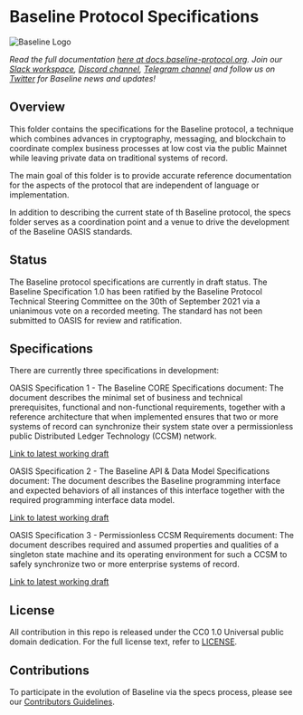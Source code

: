 # Baseline Protocol Specifications

![Baseline Logo](https://raw.githubusercontent.com/ethereum-oasis/baseline/master/docs/assets/baseline-logo/Web/examples/PNGs/horizontal/baselineHorizontal-Logo-FullColor.png)

*Read the full documentation [here at docs.baseline-protocol.org](https://docs.baseline-protocol.org/).*
*Join our [Slack workspace](https://communityinviter.com/apps/ethereum-baseline/join-us), [Discord channel](https://discord.com/invite/NE8AYD7), [Telegram channel](https://t.me/baselineprotocol) and follow us on [Twitter](https://twitter.com/baselineproto) for Baseline news and updates!* 

## Overview

This folder contains the specifications for the Baseline protocol, a technique which combines advances in cryptography, messaging, and blockchain to coordinate complex business processes at low cost via the public Mainnet while leaving private data on traditional systems of record.

The main goal of this folder is to provide accurate reference documentation for the aspects of the protocol that are independent of language or implementation. 

In addition to describing the current state of th Baseline protocol, the specs folder serves as a coordination point and a venue to drive the development of the Baseline OASIS standards. 

## Status

The Baseline protocol specifications are currently in draft status. The Baseline Specification 1.0 has been ratified by the Baseline Protocol Technical Steering Committee on the 30th of September 2021 via a unianimous vote on a recorded meeting. The standard has not been submitted to OASIS for review and ratification.

## Specifications

There are currently three specifications in development:

OASIS Specification 1 - The Baseline CORE Specifications document: The document describes the minimal set of business and technical prerequisites, functional and non-functional requirements, together with a reference architecture that when implemented ensures that two or more systems of record can synchronize their system state over a permissionless public Distributed Ledger Technology (CCSM) network.

[Link to latest working draft](https://github.com/ethereum-oasis/baseline-standard/blob/main/core/baseline-core-v1.0-psd01.md)

OASIS Specification 2 - The Baseline API & Data Model Specifications document: The document describes the Baseline programming interface and expected behaviors of all instances of this interface together with the required programming interface data model.

[Link to latest working draft](https://github.com/ethereum-oasis/baseline-standard/blob/main/api/baseline-api-v1.0-psd01.md)

OASIS Specification 3 - Permissionless CCSM Requirements document: The document describes required and assumed properties and qualities of a singleton state machine and its operating environment for such a CCSM to safely synchronize two or more enterprise systems of record.

[Link to latest working draft](https://github.com/ethereum-oasis/baseline-standard/blob/main/ccsm/baseline-ccsm-v1.0-psd01.md)

## License

All contribution in this repo is released under the CC0 1.0 Universal public domain dedication. For the full license text, refer to [LICENSE](https://github.com/ethereum-oasis/baseline/blob/master/LICENSE).

## Contributions

To participate in the evolution of Baseline via the specs process, please see our [Contributors Guidelines](https://docs.baseline-protocol.org/community/contributors).
